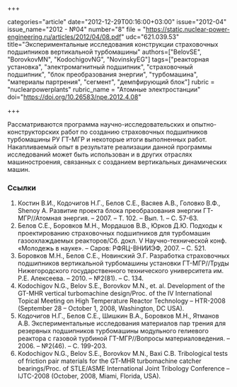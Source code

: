 +++

categories="article"
date="2012-12-29T00:16:00+03:00"
issue="2012-04"
issue_name="2012 - №04"
number="8"
file = "https://static.nuclear-power-engineering.ru/articles/2012/04/08.pdf"
udc="621.039.53"
title="Экспериментальные исследования конструкции страховочных подшипников вертикальной турбомашины"
authors=["BelovSE", "BorovkovMN", "KodochigovNG", "NovinskyEG"]
tags=["реакторная установка", "электромагнитный подшипник", "страховочный подшипник", "блок преобразования энергии", "турбомашина", "материалы партрения", "сегмент", "демпфирующий блок"]
rubric = "nuclearpowerplants"
rubric_name = "Aтомные электростанции"
doi="https://doi.org/10.26583/npe.2012.4.08"

+++

Рассматриваются программа научно-исследовательских и опытно-конструкторских работ по созданию страховочных подшипников турбомашины РУ ГТ-МГР и некоторые итоги выполненных работ. Накапливаемый опыт в результате реализации данной программы исследований может быть использован и в других отраслях машиностроения, связанных с созданием вертикальных динамических машин.

### Ссылки

1. Костин В.И., Кодочигов Н.Г., Белов С.Е., Васяев А.В., Головко В.Ф., Shenoy A. Развитие проекта блока преобразования энергии ГТ-МГР//Атомная энергия. – 2007. – Т. 102. – Вып. 1. – С. 57-63.
2. Белов С.Е., Боровков М.Н., Мордашов В.В., Юрков Д.Ю. Подходы к проектированию страховочных подшипников для турбомашин газоохлаждаемых реакторов/Сб. докл. V Научно-технической конф. «Молодежь в науке». – Саров: РФЯЦ-ВНИИЭФ, 2007. – С. 521.
3. Боровков М.Н., Белов С.Е., Новинский Э.Г. Разработка страховочных подшипников вертикальной турбомашины установки ГТ-МГР//Труды Нижегородского государственного технического университета им. Р.Е. Алексеева. – 2010. – №2(81). – С. 134.
4. Kodochigov N.G., Belov S.E., Borovkov M.N., et. al. Development of the GT-MHR vertical turbomachine design/Proc. of the IV International Topical Meeting on High Temperature Reactor Technology – HTR-2008 (September 28 – October 1, 2008, Washington, DC USA).
5. Кодочигов Н.Г., Белов С.Е., Шишкин В.А., Боровков М.Н., Ятманов А.В. Экспериментальные исследования материалов пар трения для резервных подшипников турбомашины модульного гелиевого реактора с газовой турбиной ГТ-МГР//Вопросы материаловедения. – 2006. – №2(46). – C. 199-203.
6. Kodochigov N.G., Belov S.E., Borovkov M.N., Baxi C.B. Tribological tests of friction pair materials for the GT-MHR turbomachine catcher bearings/Proc. of STLE/ASME International Joint Tribology Conference – IJTC-2008 (October, 2008, Miami, Florida, USA).